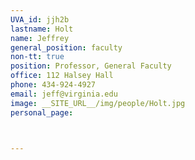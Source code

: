 ```yaml
---
UVA_id: jjh2b
lastname: Holt
name: Jeffrey
general_position: faculty
non-tt: true
position: Professor, General Faculty
office: 112 Halsey Hall
phone: 434-924-4927
email: jeff@virginia.edu
image: __SITE_URL__/img/people/Holt.jpg
personal_page:



---
```

